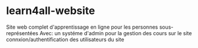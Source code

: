 # learn4all-website
 Site web complet d'apprentissage en ligne pour les personnes sous-représentées
 Avec:
 un systéme d'admin pour la gestion des cours sur le site
 connxion/authentification des utilisateurs du site
 
